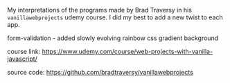 My interpretations of the programs made by Brad Traversy in his `vanillawebprojects` udemy course. I did my best to add a new twist to each app.

form-validation - added slowly evolving rainbow css gradient background

course link: https://www.udemy.com/course/web-projects-with-vanilla-javascript/

source code: https://github.com/bradtraversy/vanillawebprojects